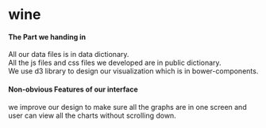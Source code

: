 # wine #

#### The Part we handing in ####
All our data files is in data dictionary.  
All the js files and css files we developed are in public dictionary.  
We use d3 library to design our visualization which is in bower-components.  

#### Non-obvious Features of our interface ####
we improve our design to make sure all the graphs are in one screen and user can view all the charts without scrolling down.





